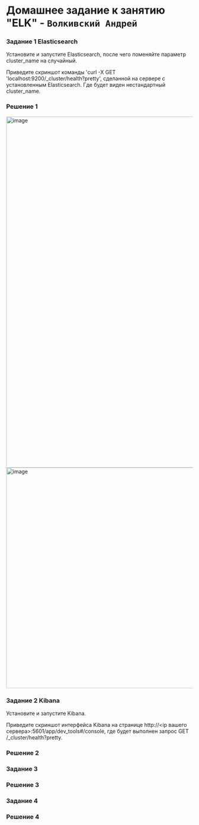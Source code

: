 # Домашнее задание к занятию "ELK" - `Волкивский Андрей`

### Задание 1  Elasticsearch

Установите и запустите Elasticsearch, после чего поменяйте параметр cluster_name на случайный.

Приведите скриншот команды 'curl -X GET 'localhost:9200/_cluster/health?pretty', сделанной на сервере с установленным Elasticsearch. Где будет виден нестандартный cluster_name.

### Решение 1

<img width="1605" height="945" alt="image" src="https://github.com/user-attachments/assets/3ce06f7f-d47a-4925-a30c-0a90ff83b46f" />

<img width="1031" height="594" alt="image" src="https://github.com/user-attachments/assets/57c8289f-37fc-4c64-8dde-ec272c17ac22" />

### Задание 2 Kibana

Установите и запустите Kibana.

Приведите скриншот интерфейса Kibana на странице http://<ip вашего сервера>:5601/app/dev_tools#/console, где будет выполнен запрос GET /_cluster/health?pretty.




### Решение 2



### Задание 3

### Решение 3




### Задание 4

### Решение 4

